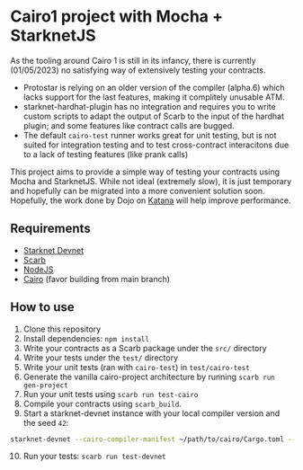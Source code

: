 # Cairo1 project with Mocha + StarknetJS

As the tooling around Cairo 1 is still in its infancy, there is currently (01/05/2023)
no satisfying way of extensively testing your contracts.

- Protostar is relying on an older version of the compiler (alpha.6) which lacks support for the last features, making it complitely unusable ATM.
- starknet-hardhat-plugin has no integration and requires you to write custom scripts to adapt the output of Scarb to the input of the hardhat plugin; and some features like contract calls are bugged.
- The default `cairo-test` runner works great for unit testing, but is not suited for integration testing and to test cross-contract interacitons due to a lack of testing features (like prank calls)

This project aims to provide a simple way of testing your contracts using Mocha and StarknetJS. While not ideal (extremely slow), it is just temporary and hopefully can be migrated into a more convenient solution soon. Hopefully, the work done by Dojo on [Katana](https://github.com/dojoengine/katana) will help improve performance.

## Requirements

- [Starknet Devnet](https://github.com/0xSpaceShard/starknet-devnet)
- [Scarb](https://docs.swmansion.com/scarb/docs)
- [NodeJS](https://nodejs.org/en/)
- [Cairo](https://cairo-book.github.io/ch01-01-installation.html) (favor building from main branch)

## How to use

1. Clone this repository
2. Install dependencies: `npm install`
3. Write your contracts as a Scarb package under the `src/` directory
4. Write your tests under the `test/` directory
5. Write your unit tests (ran with `cairo-test`) in `test/cairo-test`
6. Generate the vanilla cairo-project architecture by running `scarb run gen-project`
7. Run your unit tests using `scarb run test-cairo`
8. Compile your contracts using `scarb_build`.
9. Start a starknet-devnet instance with your local compiler version and the seed `42`:

```bash
starknet-devnet --cairo-compiler-manifest ~/path/to/cairo/Cargo.toml --seed 42
```

10. Run your tests: `scarb run test-devnet`
